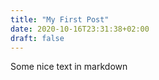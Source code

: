 ```yaml
---
title: "My First Post"
date: 2020-10-16T23:31:38+02:00
draft: false
---
```


Some nice text in markdown
